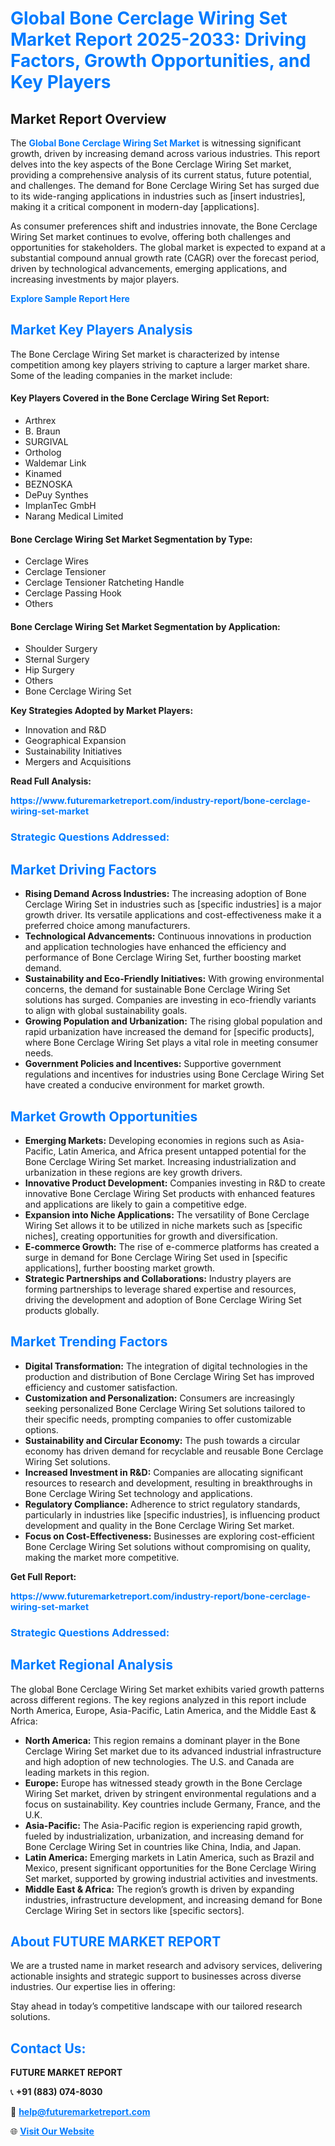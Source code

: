 <h1 style="color: #007BFF;">Global Bone Cerclage Wiring Set Market Report 2025-2033: Driving Factors, Growth Opportunities, and Key Players</h1>

<section id="overview">
<h2>Market Report Overview</h2>
<p>The <a href="https://www.futuremarketreport.com/industry-report/bone-cerclage-wiring-set-market" style="color: #007BFF; text-decoration: none;"><strong>Global Bone Cerclage Wiring Set Market</strong></a> is witnessing significant growth, driven by increasing demand across various industries. This report delves into the key aspects of the Bone Cerclage Wiring Set market, providing a comprehensive analysis of its current status, future potential, and challenges. The demand for Bone Cerclage Wiring Set has surged due to its wide-ranging applications in industries such as [insert industries], making it a critical component in modern-day [applications].</p>
<p>As consumer preferences shift and industries innovate, the Bone Cerclage Wiring Set market continues to evolve, offering both challenges and opportunities for stakeholders. The global market is expected to expand at a substantial compound annual growth rate (CAGR) over the forecast period, driven by technological advancements, emerging applications, and increasing investments by major players.</p>
</section>

<section id="overview">
<p><a href="https://www.futuremarketreport.com/request-sample/reportId=123043" style="color: #007BFF; text-decoration: none;"><strong>Explore Sample Report Here</strong></a></p>
</section>

<section id="key-players">
<h2 style="color: #007BFF;">Market Key Players Analysis</h2>
<p>The Bone Cerclage Wiring Set market is characterized by intense competition among key players striving to capture a larger market share. Some of the leading companies in the market include:</p>
<h4>Key Players Covered in the Bone Cerclage Wiring Set Report:</h4>
<ul><li>Arthrex</li><li>B. Braun</li><li>SURGIVAL</li><li>Ortholog</li><li>Waldemar Link</li><li>Kinamed</li><li>BEZNOSKA</li><li>DePuy Synthes</li><li>ImplanTec GmbH</li><li>Narang Medical Limited</li></ul>
<h4>Bone Cerclage Wiring Set Market Segmentation by Type:</h4>
<ul><li>Cerclage Wires</li><li>Cerclage Tensioner</li><li>Cerclage Tensioner Ratcheting Handle</li><li>Cerclage Passing Hook</li><li>Others</li></ul>

<h4>Bone Cerclage Wiring Set Market Segmentation by Application:</h4>
<ul><li>Shoulder Surgery</li><li>Sternal Surgery</li><li>Hip Surgery</li><li>Others</li><li>Bone Cerclage Wiring Set</li></ul>
<p><strong>Key Strategies Adopted by Market Players:</strong></p>
<ul>
<li>Innovation and R&D</li>
<li>Geographical Expansion</li>
<li>Sustainability Initiatives</li>
<li>Mergers and Acquisitions</li>
</ul>
</section>

<section>
<p><strong>Read Full Analysis: </strong></p><a href="https://www.futuremarketreport.com/industry-report/bone-cerclage-wiring-set-market" style="color: #007BFF; text-decoration: none;"><strong>https://www.futuremarketreport.com/industry-report/bone-cerclage-wiring-set-market</strong></a>
<h3 style="color: #007BFF;">Strategic Questions Addressed:</h3>
</section>

<section id="driving-factors">
<h2 style="color: #007BFF;">Market Driving Factors</h2>
<ul>
<li><strong>Rising Demand Across Industries:</strong> The increasing adoption of Bone Cerclage Wiring Set in industries such as [specific industries] is a major growth driver. Its versatile applications and cost-effectiveness make it a preferred choice among manufacturers.</li>
<li><strong>Technological Advancements:</strong> Continuous innovations in production and application technologies have enhanced the efficiency and performance of Bone Cerclage Wiring Set, further boosting market demand.</li>
<li><strong>Sustainability and Eco-Friendly Initiatives:</strong> With growing environmental concerns, the demand for sustainable Bone Cerclage Wiring Set solutions has surged. Companies are investing in eco-friendly variants to align with global sustainability goals.</li>
<li><strong>Growing Population and Urbanization:</strong> The rising global population and rapid urbanization have increased the demand for [specific products], where Bone Cerclage Wiring Set plays a vital role in meeting consumer needs.</li>
<li><strong>Government Policies and Incentives:</strong> Supportive government regulations and incentives for industries using Bone Cerclage Wiring Set have created a conducive environment for market growth.</li>
</ul>
</section>

<section id="growth-opportunities">
<h2 style="color: #007BFF;">Market Growth Opportunities</h2>
<ul>
<li><strong>Emerging Markets:</strong> Developing economies in regions such as Asia-Pacific, Latin America, and Africa present untapped potential for the Bone Cerclage Wiring Set market. Increasing industrialization and urbanization in these regions are key growth drivers.</li>
<li><strong>Innovative Product Development:</strong> Companies investing in R&D to create innovative Bone Cerclage Wiring Set products with enhanced features and applications are likely to gain a competitive edge.</li>
<li><strong>Expansion into Niche Applications:</strong> The versatility of Bone Cerclage Wiring Set allows it to be utilized in niche markets such as [specific niches], creating opportunities for growth and diversification.</li>
<li><strong>E-commerce Growth:</strong> The rise of e-commerce platforms has created a surge in demand for Bone Cerclage Wiring Set used in [specific applications], further boosting market growth.</li>
<li><strong>Strategic Partnerships and Collaborations:</strong> Industry players are forming partnerships to leverage shared expertise and resources, driving the development and adoption of Bone Cerclage Wiring Set products globally.</li>
</ul>
</section>

<section id="trending-factors">
<h2 style="color: #007BFF;">Market Trending Factors</h2>
<ul>
<li><strong>Digital Transformation:</strong> The integration of digital technologies in the production and distribution of Bone Cerclage Wiring Set has improved efficiency and customer satisfaction.</li>
<li><strong>Customization and Personalization:</strong> Consumers are increasingly seeking personalized Bone Cerclage Wiring Set solutions tailored to their specific needs, prompting companies to offer customizable options.</li>
<li><strong>Sustainability and Circular Economy:</strong> The push towards a circular economy has driven demand for recyclable and reusable Bone Cerclage Wiring Set solutions.</li>
<li><strong>Increased Investment in R&D:</strong> Companies are allocating significant resources to research and development, resulting in breakthroughs in Bone Cerclage Wiring Set technology and applications.</li>
<li><strong>Regulatory Compliance:</strong> Adherence to strict regulatory standards, particularly in industries like [specific industries], is influencing product development and quality in the Bone Cerclage Wiring Set market.</li>
<li><strong>Focus on Cost-Effectiveness:</strong> Businesses are exploring cost-efficient Bone Cerclage Wiring Set solutions without compromising on quality, making the market more competitive.</li>
</ul>
</section>

<section>
<p><strong>Get Full Report: </strong></p><a href="https://www.futuremarketreport.com/industry-report/bone-cerclage-wiring-set-market" style="color: #007BFF; text-decoration: none;"><strong>https://www.futuremarketreport.com/industry-report/bone-cerclage-wiring-set-market</strong></a>
<h3 style="color: #007BFF;">Strategic Questions Addressed:</h3>
</section>


<section id="regional-analysis">
<h2 style="color: #007BFF;">Market Regional Analysis</h2>
<p>The global Bone Cerclage Wiring Set market exhibits varied growth patterns across different regions. The key regions analyzed in this report include North America, Europe, Asia-Pacific, Latin America, and the Middle East & Africa:</p>
<ul>
<li><strong>North America:</strong> This region remains a dominant player in the Bone Cerclage Wiring Set market due to its advanced industrial infrastructure and high adoption of new technologies. The U.S. and Canada are leading markets in this region.</li>
<li><strong>Europe:</strong> Europe has witnessed steady growth in the Bone Cerclage Wiring Set market, driven by stringent environmental regulations and a focus on sustainability. Key countries include Germany, France, and the U.K.</li>
<li><strong>Asia-Pacific:</strong> The Asia-Pacific region is experiencing rapid growth, fueled by industrialization, urbanization, and increasing demand for Bone Cerclage Wiring Set in countries like China, India, and Japan.</li>
<li><strong>Latin America:</strong> Emerging markets in Latin America, such as Brazil and Mexico, present significant opportunities for the Bone Cerclage Wiring Set market, supported by growing industrial activities and investments.</li>
<li><strong>Middle East & Africa:</strong> The region’s growth is driven by expanding industries, infrastructure development, and increasing demand for Bone Cerclage Wiring Set in sectors like [specific sectors].</li>
</ul>
</section>

<footer>
<h2 style="color: #007BFF;">About FUTURE MARKET REPORT</h2>
<p>We are a trusted name in market research and advisory services, delivering actionable insights and strategic support to businesses across diverse industries. Our expertise lies in offering:</p>

<p>Stay ahead in today’s competitive landscape with our tailored research solutions.</p>

<h2 style="color: #007BFF;">Contact Us:</h2>
<p><strong>FUTURE MARKET REPORT</strong></p>
<p>📞 <strong>+91 (883) 074-8030</strong></p>
<p>📧 <strong><a href="mailto:help@futuremarketreport.com" style="color: #007BFF;">help@futuremarketreport.com</a></strong></p>
<p>🌐 <strong><a href="https://www.futuremarketreport.com/" style="color: #007BFF;">Visit Our Website</a></strong></p>
</footer>